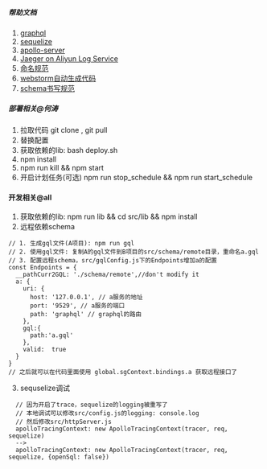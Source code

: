 ##### 帮助文档
1. <a href="https://graphql.org" target="_blank">graphql</a>
2. <a href="http://docs.sequelizejs.com/" target="_blank">sequelize</a>
3. <a href="https://www.apollographql.com/docs/apollo-server/" target="_blank">apollo-server</a>
5. <a href="https://github.com/aliyun/aliyun-log-jaeger/blob/master/README_CN.md#%E9%94%99%E8%AF%AF%E8%AF%8A%E6%96%AD" target="_blank">Jaeger on Aliyun Log Service</a>
6. <a href='./doc/name.md'>命名规范</a>
7. <a href='./doc/webstorm.md'>webstorm自动生成代码</a>
8. <a href='./doc/schema.md'>schema书写规范</a>

##### 部署相关@何涛
1. 拉取代码 git clone , git pull
2. 替换配置
3. 获取依赖的lib: bash deploy.sh
4. npm install
5. npm run kill && npm start
6. 开启计划任务(可选) npm run stop_schedule && npm run start_schedule

#### 开发相关@all
1. 获取依赖的lib: npm run lib && cd src/lib && npm install
2. 远程依赖schema
```
// 1. 生成gql文件(A项目): npm run gql
// 2. 使用gql文件: 复制A的gql文件到B项目的src/schema/remote目录，重命名a.gql
// 3. 配置远程schema，src/gqlConfig.js下的Endpoints增加a的配置
const Endpoints = {
  __pathCurr2GQL: './schema/remote',//don't modify it
  a: {
    uri: {
      host: '127.0.0.1', // a服务的地址
      port: '9529', // a服务的端口
      path: 'graphql' // graphql的路由
    },
    gql:{
      path:'a.gql'
    },
    valid:  true
  }
}
// 之后就可以在代码里面使用 global.sgContext.bindings.a 获取远程接口了
```
3. sequselize调试
```
  // 因为开启了trace，sequelize的logging被重写了
  // 本地调试可以修改src/config.js的logging: console.log
  // 然后修改src/httpServer.js 
  apolloTracingContext: new ApolloTracingContext(tracer, req, sequelize)
  -->
  apolloTracingContext: new ApolloTracingContext(tracer, req, sequelize, {openSql: false})
```






















